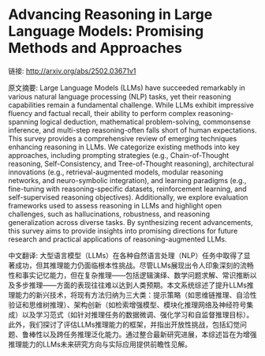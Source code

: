 # Advancing Reasoning in Large Language Models: Promising Methods and Approaches

链接: http://arxiv.org/abs/2502.03671v1

原文摘要:
Large Language Models (LLMs) have succeeded remarkably in various natural
language processing (NLP) tasks, yet their reasoning capabilities remain a
fundamental challenge. While LLMs exhibit impressive fluency and factual
recall, their ability to perform complex reasoning-spanning logical deduction,
mathematical problem-solving, commonsense inference, and multi-step
reasoning-often falls short of human expectations. This survey provides a
comprehensive review of emerging techniques enhancing reasoning in LLMs. We
categorize existing methods into key approaches, including prompting strategies
(e.g., Chain-of-Thought reasoning, Self-Consistency, and Tree-of-Thought
reasoning), architectural innovations (e.g., retrieval-augmented models,
modular reasoning networks, and neuro-symbolic integration), and learning
paradigms (e.g., fine-tuning with reasoning-specific datasets, reinforcement
learning, and self-supervised reasoning objectives). Additionally, we explore
evaluation frameworks used to assess reasoning in LLMs and highlight open
challenges, such as hallucinations, robustness, and reasoning generalization
across diverse tasks. By synthesizing recent advancements, this survey aims to
provide insights into promising directions for future research and practical
applications of reasoning-augmented LLMs.

中文翻译:
大型语言模型（LLMs）在各种自然语言处理（NLP）任务中取得了显著成功，但其推理能力仍面临根本性挑战。尽管LLMs展现出令人印象深刻的流畅性和事实记忆能力，但在复杂推理——包括逻辑演绎、数学问题求解、常识推断以及多步推理——方面的表现往往难以达到人类预期。本文系统综述了提升LLMs推理能力的新兴技术，将现有方法归纳为三大类：提示策略（如思维链推理、自洽性验证和思维树推理）、架构创新（如检索增强模型、模块化推理网络及神经符号集成）以及学习范式（如针对推理任务的数据微调、强化学习和自监督推理目标）。此外，我们探讨了评估LLMs推理能力的框架，并指出开放性挑战，包括幻觉问题、鲁棒性以及跨任务推理泛化能力。通过整合最新研究进展，本综述旨在为增强推理能力的LLMs未来研究方向与实际应用提供前瞻性见解。
